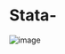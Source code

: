 # Stata-
![image](https://user-images.githubusercontent.com/55480333/187150957-50a4ab2f-7e53-4b26-92e2-d8f2fecfb6b0.png)
